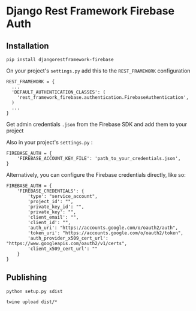 # Django Rest Framework Firebase Auth

## Installation

```
pip install djangorestframework-firebase
```

On your project's `settings.py` add this to the `REST_FRAMEWORK` configuration

```
REST_FRAMEWORK = {
  ...
  'DEFAULT_AUTHENTICATION_CLASSES': (
    'rest_framework_firebase.authentication.FirebaseAuthentication',
  )
  ...
}
```

Get admin credentials `.json` from the Firebase SDK and add them to your project

Also in your project's `settings.py` :

```
FIREBASE_AUTH = {
    'FIREBASE_ACCOUNT_KEY_FILE': 'path_to_your_credentials.json',
}
```

Alternatively, you can configure the Firebase credentials directly, like so:

```
FIREBASE_AUTH = {
    'FIREBASE_CREDENTIALS': {
        'type': "service_account",
        'project_id': "",
        'private_key_id': "",
        'private_key': "",
        'client_email': "",
        'client_id': "",
        'auth_uri': "https://accounts.google.com/o/oauth2/auth",
        'token_uri': "https://accounts.google.com/o/oauth2/token",
        'auth_provider_x509_cert_url': "https://www.googleapis.com/oauth2/v1/certs",
        'client_x509_cert_url': ""
    }
}
```

## Publishing

`python setup.py sdist`

`twine upload dist/*`
